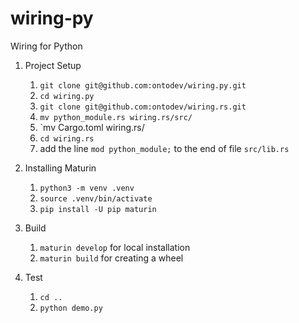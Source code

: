 # wiring-py
Wiring for Python

1. Project Setup
    1. `git clone git@github.com:ontodev/wiring.py.git`
    2. `cd wiring.py`
    3. `git clone git@github.com:ontodev/wiring.rs.git`
    4. `mv python_module.rs wiring.rs/src/`
    5. `mv Cargo.toml wiring.rs/
    5. `cd wiring.rs`
    6. add the line `mod python_module;` to the end of file `src/lib.rs`

2. Installing Maturin 

    1. `python3 -m venv .venv`
    2. `source .venv/bin/activate`
    3. `pip install -U pip maturin`

3. Build
    1. `maturin develop` for local installation
    2. `maturin build` for creating a wheel

4. Test
    1. `cd ..`
    2. `python demo.py`


